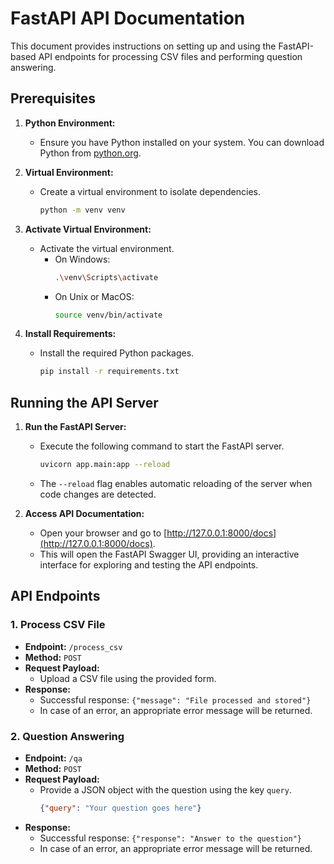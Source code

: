 # FastAPI API Documentation

This document provides instructions on setting up and using the FastAPI-based API endpoints for processing CSV files and performing question answering.

## Prerequisites

1. **Python Environment:**
   - Ensure you have Python installed on your system. You can download Python from [python.org](https://www.python.org/).

2. **Virtual Environment:**
   - Create a virtual environment to isolate dependencies.
     ```bash
     python -m venv venv
     ```

3. **Activate Virtual Environment:**
   - Activate the virtual environment.
     - On Windows:
       ```bash
       .\venv\Scripts\activate
       ```
     - On Unix or MacOS:
       ```bash
       source venv/bin/activate
       ```

4. **Install Requirements:**
   - Install the required Python packages.
     ```bash
     pip install -r requirements.txt
     ```

## Running the API Server

1. **Run the FastAPI Server:**
   - Execute the following command to start the FastAPI server.
     ```bash
     uvicorn app.main:app --reload
     ```
   - The `--reload` flag enables automatic reloading of the server when code changes are detected.

2. **Access API Documentation:**
   - Open your browser and go to [http://127.0.0.1:8000/docs](http://127.0.0.1:8000/docs).
   - This will open the FastAPI Swagger UI, providing an interactive interface for exploring and testing the API endpoints.

## API Endpoints

### 1. Process CSV File

- **Endpoint:** `/process_csv`
- **Method:** `POST`
- **Request Payload:**
  - Upload a CSV file using the provided form.
- **Response:**
  - Successful response: `{"message": "File processed and stored"}`
  - In case of an error, an appropriate error message will be returned.

### 2. Question Answering

- **Endpoint:** `/qa`
- **Method:** `POST`
- **Request Payload:**
  - Provide a JSON object with the question using the key `query`.
    ```json
    {"query": "Your question goes here"}
    ```
- **Response:**
  - Successful response: `{"response": "Answer to the question"}`
  - In case of an error, an appropriate error message will be returned.
